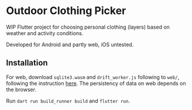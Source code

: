 # Outdoor Clothing Picker

WIP Flutter project for choosing personal clothing (layers) based on weather and activity conditions.

Developed for Android and partly web, iOS untested.

## Installation
For web, download ``sqlite3.wasm`` and ``drift_worker.js`` following
to ``web/``, following the instruction [here](https://drift.simonbinder.eu/platforms/web/#prerequisites).
The persistency of data on web depends on the browser.

Run 
``dart run build_runner build`` and ``flutter run``.